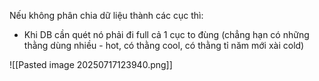 
Nếu không phân chia dữ liệu thành các cục thì: 
- Khi DB cần quét nó phải đi full cả 1 cục to đùng (chẳng hạn có những thằng dùng nhiều - hot, có thằng cool, có thằng tỉ năm mới xài cold)

![[Pasted image 20250717123940.png]]
